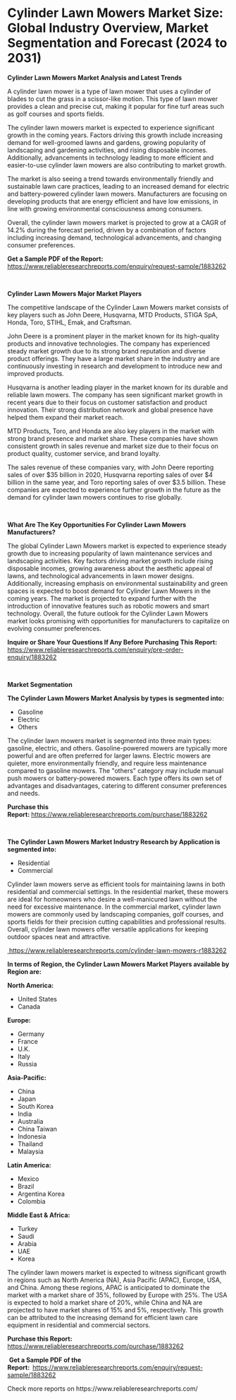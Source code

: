 <p><h1>Cylinder Lawn Mowers Market Size: Global Industry Overview, Market Segmentation and Forecast (2024 to 2031)</h1></p><p><strong>Cylinder Lawn Mowers Market Analysis and Latest Trends</strong></p>
<p><p>A cylinder lawn mower is a type of lawn mower that uses a cylinder of blades to cut the grass in a scissor-like motion. This type of lawn mower provides a clean and precise cut, making it popular for fine turf areas such as golf courses and sports fields.</p><p>The cylinder lawn mowers market is expected to experience significant growth in the coming years. Factors driving this growth include increasing demand for well-groomed lawns and gardens, growing popularity of landscaping and gardening activities, and rising disposable incomes. Additionally, advancements in technology leading to more efficient and easier-to-use cylinder lawn mowers are also contributing to market growth.</p><p>The market is also seeing a trend towards environmentally friendly and sustainable lawn care practices, leading to an increased demand for electric and battery-powered cylinder lawn mowers. Manufacturers are focusing on developing products that are energy efficient and have low emissions, in line with growing environmental consciousness among consumers.</p><p>Overall, the cylinder lawn mowers market is projected to grow at a CAGR of 14.2% during the forecast period, driven by a combination of factors including increasing demand, technological advancements, and changing consumer preferences.</p></p>
<p><strong>Get a Sample PDF of the Report:&nbsp;</strong> <a href="https://www.reliableresearchreports.com/enquiry/request-sample/1883262">https://www.reliableresearchreports.com/enquiry/request-sample/1883262</a></p>
<p>&nbsp;</p>
<p><strong>Cylinder Lawn Mowers Major Market Players</strong></p>
<p><p>The competitive landscape of the Cylinder Lawn Mowers market consists of key players such as John Deere, Husqvarna, MTD Products, STIGA SpA, Honda, Toro, STIHL, Emak, and Craftsman. </p><p>John Deere is a prominent player in the market known for its high-quality products and innovative technologies. The company has experienced steady market growth due to its strong brand reputation and diverse product offerings. They have a large market share in the industry and are continuously investing in research and development to introduce new and improved products.</p><p>Husqvarna is another leading player in the market known for its durable and reliable lawn mowers. The company has seen significant market growth in recent years due to their focus on customer satisfaction and product innovation. Their strong distribution network and global presence have helped them expand their market reach.</p><p>MTD Products, Toro, and Honda are also key players in the market with strong brand presence and market share. These companies have shown consistent growth in sales revenue and market size due to their focus on product quality, customer service, and brand loyalty.</p><p>The sales revenue of these companies vary, with John Deere reporting sales of over $35 billion in 2020, Husqvarna reporting sales of over $4 billion in the same year, and Toro reporting sales of over $3.5 billion. These companies are expected to experience further growth in the future as the demand for cylinder lawn mowers continues to rise globally.</p></p>
<p>&nbsp;</p>
<p><strong>What Are The Key Opportunities For Cylinder Lawn Mowers Manufacturers?</strong></p>
<p><p>The global Cylinder Lawn Mowers market is expected to experience steady growth due to increasing popularity of lawn maintenance services and landscaping activities. Key factors driving market growth include rising disposable incomes, growing awareness about the aesthetic appeal of lawns, and technological advancements in lawn mower designs. Additionally, increasing emphasis on environmental sustainability and green spaces is expected to boost demand for Cylinder Lawn Mowers in the coming years. The market is projected to expand further with the introduction of innovative features such as robotic mowers and smart technology. Overall, the future outlook for the Cylinder Lawn Mowers market looks promising with opportunities for manufacturers to capitalize on evolving consumer preferences.</p></p>
<p><strong>Inquire or Share Your Questions If Any Before Purchasing This Report:</strong> <a href="https://www.reliableresearchreports.com/enquiry/pre-order-enquiry/1883262">https://www.reliableresearchreports.com/enquiry/pre-order-enquiry/1883262</a></p>
<p>&nbsp;</p>
<p><strong>Market Segmentation</strong></p>
<p><strong>The Cylinder Lawn Mowers Market Analysis by types is segmented into:</strong></p>
<p><ul><li>Gasoline</li><li>Electric</li><li>Others</li></ul></p>
<p><p>The cylinder lawn mowers market is segmented into three main types: gasoline, electric, and others. Gasoline-powered mowers are typically more powerful and are often preferred for larger lawns. Electric mowers are quieter, more environmentally friendly, and require less maintenance compared to gasoline mowers. The "others" category may include manual push mowers or battery-powered mowers. Each type offers its own set of advantages and disadvantages, catering to different consumer preferences and needs.</p></p>
<p><strong>Purchase this Report:&nbsp;</strong><a href="https://www.reliableresearchreports.com/purchase/1883262">https://www.reliableresearchreports.com/purchase/1883262</a></p>
<p>&nbsp;</p>
<p><strong>The Cylinder Lawn Mowers Market Industry Research by Application is segmented into:</strong></p>
<p><ul><li>Residential</li><li>Commercial</li></ul></p>
<p><p>Cylinder lawn mowers serve as efficient tools for maintaining lawns in both residential and commercial settings. In the residential market, these mowers are ideal for homeowners who desire a well-manicured lawn without the need for excessive maintenance. In the commercial market, cylinder lawn mowers are commonly used by landscaping companies, golf courses, and sports fields for their precision cutting capabilities and professional results. Overall, cylinder lawn mowers offer versatile applications for keeping outdoor spaces neat and attractive.</p></p>
<p><a href="https://www.reliableresearchreports.com/cylinder-lawn-mowers-r1883262">&nbsp;https://www.reliableresearchreports.com/cylinder-lawn-mowers-r1883262</a></p>
<p><strong>In terms of Region, the Cylinder Lawn Mowers Market Players available by Region are:</strong></p>
<p>
    <p> <strong> North America: </strong>
        <ul>
            <li>United States</li>
            <li>Canada</li>
        </ul>
        </p> 
    <p> <strong> Europe: </strong>
        <ul>
            <li>Germany</li>
            <li>France</li>
            <li>U.K.</li>
            <li>Italy</li>
            <li>Russia</li>
        </ul>
        </p> 
    <p> <strong> Asia-Pacific: </strong>
        <ul>
            <li>China</li>
            <li>Japan</li>
            <li>South Korea</li>
            <li>India</li>
            <li>Australia</li>
            <li>China Taiwan</li>
            <li>Indonesia</li>
            <li>Thailand</li>
            <li>Malaysia</li>
        </ul>
        </p> 
    <p> <strong> Latin America: </strong>
        <ul>
            <li>Mexico</li>
            <li>Brazil</li>
            <li>Argentina Korea</li>
            <li>Colombia</li>
        </ul>
        </p> 
    <p> <strong> Middle East & Africa: </strong>
        <ul>
            <li>Turkey</li>
            <li>Saudi</li>
            <li>Arabia</li>
            <li>UAE</li>
            <li>Korea</li>
        </ul>
    </p>
    </p>
<p><p>The cylinder lawn mowers market is expected to witness significant growth in regions such as North America (NA), Asia Pacific (APAC), Europe, USA, and China. Among these regions, APAC is anticipated to dominate the market with a market share of 35%, followed by Europe with 25%. The USA is expected to hold a market share of 20%, while China and NA are projected to have market shares of 15% and 5%, respectively. This growth can be attributed to the increasing demand for efficient lawn care equipment in residential and commercial sectors.</p></p>
<p><strong>Purchase this Report: </strong><a href="https://www.reliableresearchreports.com/purchase/1883262">https://www.reliableresearchreports.com/purchase/1883262</a></p>
<p>&nbsp;<strong>Get a Sample PDF of the Report:&nbsp;&nbsp;</strong><a href="https://www.reliableresearchreports.com/enquiry/request-sample/1883262">https://www.reliableresearchreports.com/enquiry/request-sample/1883262</a></p>
<p><strong></strong></p>
<p>Check more reports on https://www.reliableresearchreports.com/</p>